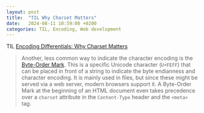 ```yaml
---
layout: post
title:  "TIL Why Charset Matters"
date:   2024-08-11 10:59:00 +0200
categories: TIL, Encoding, Web development
---
```

TIL [Encoding Differentials: Why Charset Matters](https://www.sonarsource.com/blog/encoding-differentials-why-charset-matters/)

> Another, less common way to indicate the character encoding is the [Byte-Order Mark](https://en.wikipedia.org/wiki/Byte_order_mark). This is a specific Unicode character (`U+FEFF`) that can be placed in front of a string to indicate the byte endianness and character encoding. It is mainly used in files, but since these might be served via a web server, modern browsers support it. A Byte-Order Mark at the beginning of an HTML document even takes precedence over a `charset` attribute in the `Content-Type` header and the `<meta>` tag.

